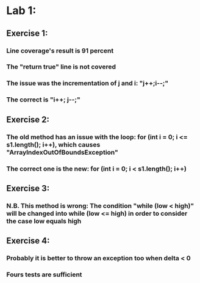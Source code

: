 # Lab 1:
## Exercise 1:
### Line coverage's result is 91 percent
### The "return true" line is not covered
### The issue was the incrementation of j and i: "j++;i--;"
### The correct is "i++; j--;"
## Exercise 2:
### The old method has an issue with the loop: for (int i = 0; i <= s1.length(); i++), which causes "ArrayIndexOutOfBoundsException"
### The correct one is the new: for (int i = 0; i < s1.length(); i++)
## Exercise 3:
### N.B. This method is wrong: The condition "while (low < high)" will be changed into while (low <= high) in order to consider the case low equals high
## Exercise 4:
### Probably it is better to throw an exception too when delta < 0
### Fours tests are sufficient